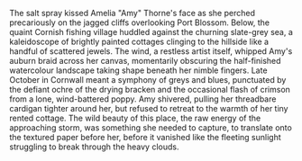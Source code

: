 The salt spray kissed Amelia "Amy" Thorne's face as she perched precariously on the jagged cliffs overlooking Port Blossom. Below, the quaint Cornish fishing village huddled against the churning slate-grey sea, a kaleidoscope of brightly painted cottages clinging to the hillside like a handful of scattered jewels.  The wind, a restless artist itself, whipped Amy's auburn braid across her canvas, momentarily obscuring the half-finished watercolour landscape taking shape beneath her nimble fingers.  Late October in Cornwall meant a symphony of greys and blues, punctuated by the defiant ochre of the drying bracken and the occasional flash of crimson from a lone, wind-battered poppy. Amy shivered, pulling her threadbare cardigan tighter around her, but refused to retreat to the warmth of her tiny rented cottage. The wild beauty of this place, the raw energy of the approaching storm, was something she needed to capture, to translate onto the textured paper before her, before it vanished like the fleeting sunlight struggling to break through the heavy clouds.
